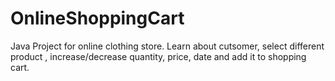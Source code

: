 # OnlineShoppingCart
Java Project for online clothing store.
Learn about cutsomer, select different product , increase/decrease quantity, price, date and add it to shopping cart.
